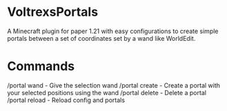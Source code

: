 # VoltrexsPortals
A Minecraft plugin for paper 1.21 with easy configurations to create simple portals between a set of coordinates set by a wand like WorldEdit. 

# Commands
/portal wand - Give the selection wand
/portal create <name> - Create a portal with your selected positions using the wand
/portal delete <name> - Delete a portal
/portal reload - Reload config and portals
